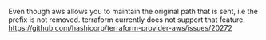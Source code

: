 Even though aws allows you to maintain the original path that is sent, i.e the prefix
is not removed. terraform currently does not support that feature.
https://github.com/hashicorp/terraform-provider-aws/issues/20272
